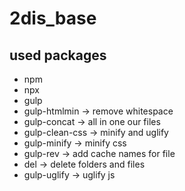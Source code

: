 # 2dis_base

## used packages

- npm
- npx
- gulp
- gulp-htmlmin -> remove whitespace
- gulp-concat -> all in one our files
- gulp-clean-css -> minify and uglify
- gulp-minify -> minify css
- gulp-rev -> add cache names for file
- del -> delete folders and files
- gulp-uglify -> uglify js